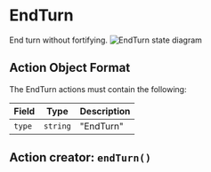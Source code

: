 

# EndTurn
End turn without fortifying.
![EndTurn state diagram](../docs/actions/endturn.svg)
  

## Action Object Format
The EndTurn actions must contain the following:

Field        | Type       | Description
------------ | ---------- | -----------
`type`     | `string` | "EndTurn"



## Action creator: `endTurn()`

  
  
